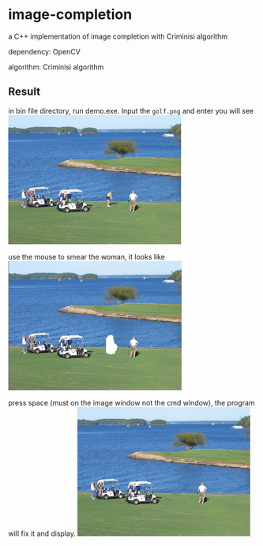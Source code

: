 # image-completion
a C++ implementation of image completion with Criminisi algorithm

dependency: OpenCV

algorithm: Criminisi algorithm

## Result
in bin file directory, run demo.exe. Input the `golf.png` and enter you will see 
![golf](./bin/golf.png)

use the mouse to smear the woman, it looks like
![golf_ruined](./bin/golf_mask.png)

press space (must on the image window not the cmd window), the program will fix it and display.
![golf_result](./bin/golf_result.png)